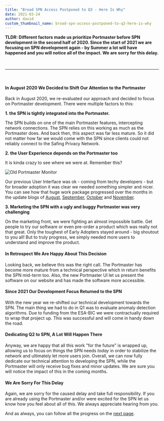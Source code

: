 ```yaml
---
title: "Broad SPN Access Postponed to Q3 - Here Is Why"
date: 2021-03-24
author: david
custom_thumbnail_name: broad-spn-access-postponed-to-q3-here-is-why
---
```


**TLDR: Different factors made us prioritize Portmaster before SPN development in the second half of 2020. Since the start of 2021 we are focusing on SPN development again - by Summer a lot will have happened and you will notice all of the impact. We are sorry for this delay.**

<br/>

---

<br/>

#### In August 2020 We Decided to Shift Our Attention to the Portmaster

Back in August 2020, we re-evaluated our approach and decided to focus on Portmaster development. There were multiple factors to this:

**1. the SPN is tightly integrated into the Portmaster.**

The SPN builds on one of the main Portmaster features, intercepting network connections. The SPN relies on this working as much as the Portmaster does. And back then, this aspect was far less mature. So it did not matter how far we would come with the SPN since clients could not reliably connect to the Safing Privacy Network.

**2. the User Experience depends on the Portmaster too**

It is kinda crazy to see where we were at. Remember this?

![Old Portmaster Monitor](https://assets.safing.io/podcast/images/e027/old_monitor.png)

Our previous User Interface was ok - coming from techy developers - but for broader adoption it was clear we needed something simpler and nicer. You can see how that huge work package progressed over the months in the update blogs of [August](https://safing.io/blog/2020/08/31/progress-update-august/), [September](https://safing.io/blog/2020/10/02/progress-update-september/), [October](https://safing.io/blog/2020/11/02/progress-update-october/) and [November](https://safing.io/blog/2020/12/03/progress-update-november/).

**3. Marketing the SPN with a ugly and buggy Portmaster was very challenging**

On the marketing front, we were fighting an almost impossible battle. Get people to try our software or even pre-order a product which was really not that great. Only the toughest of Early Adopters stayed around - big shoutout to you all! But to truly progress, we simply needed more users to understand and improve the product.

#### In Retrospect We Are Happy About This Decision

Looking back, we believe this was the right call. The Portmaster has become more mature from a technical perspective which in return benefits the SPN mid-term too. Also, the new Portmaster UI let us present the software on our website and has made the software more accessible.

#### Since 2021 Our Development Focus Returned to the SPN

With the new year we re-shifted our technical development towards the SPN. The main thing we had to do in Q1 was to evaluate anomaly detection algorithms. Due to funding from the ESA-BIC we were contractually required to wrap that project up. This was successful and will come in handy down the road.

#### Dedicating Q2 to SPN, A Lot Will Happen There

Anyway, we are happy that all this work "for the future" is wrapped up, allowing us to focus on things the SPN needs _today_ in order to stabilize the network and ultimately let more users join. Overall, we can now fully dedicate our technical attention to developing the SPN, while the Portmaster will only receive bug fixes and minor updates. We are sure you will notice the impact of this in the coming months.

#### We Are Sorry For This Delay

Again, we are sorry for the caused delay and take full responsibility. If you are already using the Portmaster and/or were excited for the SPN let us know how you feel about all of this. We always appreciate hearing from you.

And as always, you can follow all the progress on the [next page](/next/).
